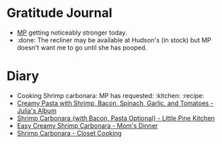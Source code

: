 # Gratitude Journal 
- [MP](/MP.md) getting noticeably stronger today.
- :done: The recliner may be available at Hudson's (in stock) but MP doesn't want me to go until she has pooped. 

# Diary 
- Cooking Shrimp carbonara: MP has requested: :kitchen: :recipe:
- [Creamy Pasta with Shrimp, Bacon, Spinach, Garlic, and Tomatoes - Julia's Album](https://juliasalbum.com/creamy-pasta-with-shrimp-bacon-spinach-garlic-and-tomatoes/ "Creamy Pasta with Shrimp, Bacon, Spinach, Garlic, and Tomatoes - Julia's Album")
- [Shrimp Carbonara {with Bacon, Pasta Optional} - Little Pine Kitchen](https://www.thelittlepine.com/shrimp-carbonara/ "Shrimp Carbonara {with Bacon, Pasta Optional} - Little Pine Kitchen")
- [Easy Creamy Shrimp Carbonara - Mom's Dinner](https://momsdinner.net/shrimp-carbonara/ "Easy Creamy Shrimp Carbonara - Mom's Dinner")
- [Shrimp Carbonara - Closet Cooking](https://www.closetcooking.com/shrimp-carbonara/ "Shrimp Carbonara - Closet Cooking")

